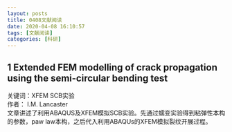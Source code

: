 ```yaml
---
layout: posts
title: 0408文献阅读
date: 2020-04-08 16:10:57
tags: [文献阅读]
categories: [科研]
---
```

## 1 Extended FEM modelling of crack propagation using the semi-circular bending test

关键词：XFEM SCB实验<br>
作者： I.M. Lancaster <br>
文章讲述了利用ABAQUS及XFEM模拟SCB实验。先通过蠕变实验得到粘弹性本构的参数，paw law本构，之后代入利用ABAQUs的XFEM模拟裂纹开展过程。
